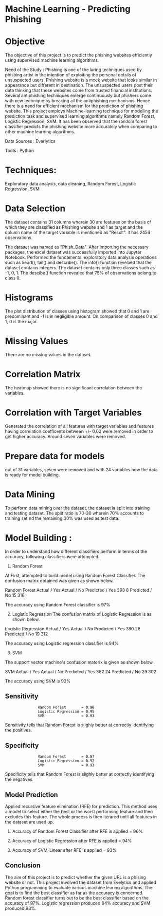  # Machine Learning - Predicting Phishing

 # Objective  
 The objective of this project is to predict the phishing websites efficiently using supervised machine learning algorithms.

 Need of the Study : Phishing is one of the luring techniques used by phishing artist in the intention of exploiting the personal  details of unsuspected users. Phishing website is a mock website that looks similar in appearance but different in destination. The unsuspected users post their data thinking that these websites come from trusted financial institutions. Several antiphishing techniques emerge continuously but phishers come with new technique by breaking all the antiphishing mechanisms. Hence there is a need for efficient mechanism for the prediction of phishing website. This project employs Machine-learning technique for modelling the prediction task and supervised learning algorithms namely Random Forest, Logistic Regression, SVM. It has been observed that the random forest classifier predicts the phishing website more accurately when comparing to other machine learning algorithms.

Data Sources : Everlytics

Tools : Python 

# Techniques: 
Exploratory data analysis, data cleaning, Random Forest, Logistic Regression, SVM 

# Data Selection 
The dataset contains 31 columns wherein 30 are features on the basis of which they are classified as Phishing website and 1 as target and the column name of the target variable is mentioned as "Result". it has 2456 observations.

The dataset was named as "Phish_Data". After importing the necessary packages, the excel dataset was successfully imported into Jupyter Notebook. Performed the fundamental exploratory data analysis operations such as head(), tail() and describe(). The info() function revelaed that the dataset contains integers. The dataset contains only three classes such as -1, 0, 1. The descibe() function revealed that 75% of observations belong to class 0. 

# Histograms 
The plot distribution of classes using histogram showed that 0 and 1 are predominant and -1 is in negligible amount. On comparison of classes 0 and 1, 0 is the major. 
# Missing Values 
There are no missing values in the dataset.

# Correlation Matrix 
The heatmap showed there is no significant correlation between the variables. 

# Correlation with Target Variables 
Generated the correlation of all features with target variables and features having correlation coefficents between  +/- 0.03 were removed in order to get higher accuracy. Around seven variables were removed. 

# Prepare data for models 
out of 31 variables, seven were removed and with 24 variables now the data is ready for model building.

# Data Mining
To perform data mining over the dataset, the dataset is split into training and testing dataset. The split ratio is 70-30 wherein 70% accounts to training set nd the remaining 30% was used as test data.


# Model Building :
In order to understand how different classifiers perform in terms of the accuracy, following classifiers were attempted. 

1. Random Forest

At First, attempted to build model using Random Forest Classifier. The confusion matrix obtained was given as shown below.

Random Forest	Actual / Yes	Actual / No
Predicted  / Yes	      398	         8
Predicted / No	        15	         316

The accuracy using Random Forest classifier is 97%


2. Logistic Regression
The confusion matrix of Logistic Regression is as shown below.

Logistic Regression	Actual / Yes	Actual / No
Predicted  / Yes	          380	         26
Predicted / No	            19	         312

The accuracy using Logistic regression classifier is 94%


3. SVM

The support vector machine's confusion materix is given as shown below.

SVM	Actual / Yes	Actual / No
Predicted  / Yes	  382	   24
Predicted / No	    29	   302

The accuracy using SVM is 93%


## Sensitivity
                   Random Forest       = 0.96
                   Logistic Regression = 0.95
                   SVM                 = 0.93
 Sensitivity tells that Random Forest is slighly better at correctly identifying the positives.
 
## Specificity
 
                   Random Forest       = 0.97
                   Logistic Regression = 0.92
                   SVM                 = 0.93
 
Specificity tells that Random Forest is slighly better at correctly identifying the negatives.

## Model Prediction
Applied recursive feature elimination (RFE) for prediction. This method uses a model to select either the best or the worst performing feature and then excludes this feature. The whole process is then iterared until all features in the dataset are used up.

1. Accuracy of Random Forest Classifier after RFE is applied = 96%

2. Accuracy of Logistic Regression after RFE is applied      = 94%

3. Accuracy of SVM-Linear after RFE is applied               = 93%

## Conclusion

The aim of this project is to predict whether the given URL is a phising website or not. This project involved the dataset from Evelytics and applied Python programming to evaluate various machine learing algorithms. The goal is to find the best classifier as far as the accuracy is concerned. Random forest classifier turns out to be the best classifier based on the accuracy of 97%. Logistic regression produced 94% accuracy and SVM produced 93%.




